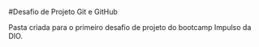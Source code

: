 #Desafio de Projeto Git e GitHub

Pasta criada para o primeiro desafio de projeto do bootcamp Impulso da DIO.

